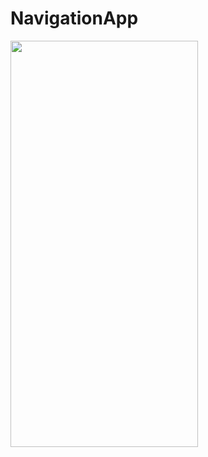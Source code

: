 # NavigationApp

<img src="https://github.com/Vladchere/NavigationApp/blob/main/NavigationApp/Sources/sample.gif" width="300" height="650" />
